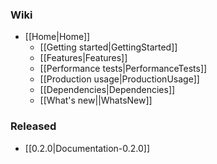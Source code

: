 ### Wiki
* [[Home|Home]]
  * [[Getting started|GettingStarted]]
  * [[Features|Features]]
  * [[Performance tests|PerformanceTests]]
  * [[Production usage|ProductionUsage]]
  * [[Dependencies|Dependencies]]
  * [[What's new||WhatsNew]]

### Released
* [[0.2.0|Documentation-0.2.0]]